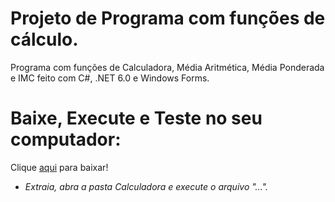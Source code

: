 # Projeto de Programa com funções de cálculo.
Programa com funções de Calculadora, Média Aritmética, Média Ponderada e IMC feito com C#, .NET 6.0 e Windows Forms.
# Baixe, Execute e Teste no seu computador:
Clique [aqui](https://github.com/Nxages/projeto-calculadora/raw/master/Calculadora.rar) para baixar!
- *Extraia, abra a pasta Calculadora e execute o arquivo "...".*
